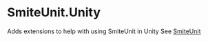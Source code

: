 # SmiteUnit.Unity
Adds extensions to help with using SmiteUnit in Unity
See [SmiteUnit](https://github.com/linkoid/SmiteUnit)
